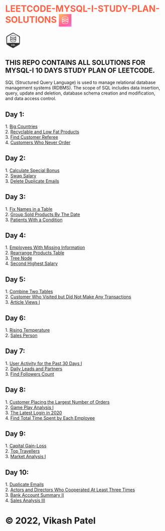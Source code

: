 <div style="color:Tomato;"><h1>LEETCODE-MYSQL-I-STUDY-PLAN-SOLUTIONS <span>       </span><img src="https://github.com/its-red-eagle/LEETCODE-MYSQL-I-STUDY-PLAN-SOLUTIONS/blob/master/README%20Files/sql%20logo.png" width="40px"height="40px" align="absmiddle"/></h1></div>
<img src="https://github.com/its-red-eagle/LEETCODE-MYSQL-I-STUDY-PLAN-SOLUTIONS/blob/master/README%20Files/SQLI.png" width="10%" height="10%">     
<h2>THIS REPO CONTAINS ALL SOLUTIONS FOR MYSQL-I 10 DAYS STUDY PLAN OF LEETCODE.</h2>

SQL (Structured Query Language) is used to manage relational database management systems (RDBMS). The scope of SQL includes data insertion, query, update and deletion, database schema creation and modification, and data access control.

<h2> Day 1:</h2>
1. <a href="https://github.com/its-red-eagle/LEETCODE-MYSQL-I-STUDY-PLAN-SOLUTIONS/blob/master/DAY%201%20SELECT/595.%20Big%20Countries.sql">Big Countries</a></br>
2. <a href="https://github.com/its-red-eagle/LEETCODE-MYSQL-I-STUDY-PLAN-SOLUTIONS/blob/master/DAY%201%20SELECT/1757.%20Recyclable%20and%20Low%20Fat%20Products.sql">Recyclable and Low Fat Products</a></br>
3. <a href="https://github.com/its-red-eagle/LEETCODE-MYSQL-I-STUDY-PLAN-SOLUTIONS/blob/master/DAY%201%20SELECT/584.%20Find%20Customer%20Referee.sql">Find Customer Referee</a></br>
4. <a href="https://github.com/its-red-eagle/LEETCODE-MYSQL-I-STUDY-PLAN-SOLUTIONS/blob/master/DAY%201%20SELECT/183.%20Customers%20Who%20Never%20Order.sql">Customers Who Never Order</a></br>


<h2> Day 2:</h2>
1. <a href="https://github.com/its-red-eagle/LEETCODE-MYSQL-I-STUDY-PLAN-SOLUTIONS/blob/master/DAY%202%20SELECT%20%26%20ORDER/1873.%20Calculate%20Special%20Bonus.sql">Calculate Special Bonus</a></br>
2. <a href="https://github.com/its-red-eagle/LEETCODE-MYSQL-I-STUDY-PLAN-SOLUTIONS/blob/master/DAY%202%20SELECT%20%26%20ORDER/627.%20Swap%20Salary.sql">Swap Salary</a></br>
3. <a href="https://github.com/its-red-eagle/LEETCODE-MYSQL-I-STUDY-PLAN-SOLUTIONS/blob/master/DAY%202%20SELECT%20%26%20ORDER/196.%20Delete%20Duplicate%20Emails.sql">Delete Duplicate Emails</a></br>

<h2> Day 3:</h2>
1. <a href="https://github.com/its-red-eagle/LEETCODE-MYSQL-I-STUDY-PLAN-SOLUTIONS/blob/master/Day%203%20STRING%20PROCESSING%20FUNCTIONS/1667.%20Fix%20Names%20in%20a%20Table.sql">Fix Names in a Table</a></br>
2. <a href="https://github.com/its-red-eagle/LEETCODE-MYSQL-I-STUDY-PLAN-SOLUTIONS/blob/master/Day%203%20STRING%20PROCESSING%20FUNCTIONS/1484.%20Group%20Sold%20Products%20By%20The%20Date.sql">Group Sold Products By The Date</a></br>
3. <a href="https://github.com/its-red-eagle/LEETCODE-MYSQL-I-STUDY-PLAN-SOLUTIONS/blob/master/Day%203%20STRING%20PROCESSING%20FUNCTIONS/1527.%20Patients%20With%20a%20Condition.sql">Patients With a Condition</a></br>

<h2> Day 4:</h2>
1. <a href="https://github.com/its-red-eagle/LEETCODE-MYSQL-I-STUDY-PLAN-SOLUTIONS/blob/master/DAY%204%20UNION%20%26%20SELECT/1965.%20Employees%20With%20Missing%20Information.sql">Employees With Missing Information</a></br>
2. <a href="https://github.com/its-red-eagle/LEETCODE-MYSQL-I-STUDY-PLAN-SOLUTIONS/blob/master/DAY%204%20UNION%20%26%20SELECT/1795.%20Rearrange%20Products%20Table.sql">Rearrange Products Table </a></br>
3. <a href="https://github.com/its-red-eagle/LEETCODE-MYSQL-I-STUDY-PLAN-SOLUTIONS/blob/master/DAY%204%20UNION%20%26%20SELECT/608.%20Tree%20Node.sql">Tree Node</a></br>
4. <a href="https://github.com/its-red-eagle/LEETCODE-MYSQL-I-STUDY-PLAN-SOLUTIONS/blob/master/DAY%204%20UNION%20%26%20SELECT/176.%20Second%20Highest%20Salary.sql">Second Highest Salary</a></br>

<h2> Day 5:</h2>
1. <a href="https://github.com/its-red-eagle/LEETCODE-MYSQL-I-STUDY-PLAN-SOLUTIONS/blob/master/DAY%205%20UNION/175.%20Combine%20Two%20Tables.sql">Combine Two Tables</a></br>
2. <a href="https://github.com/its-red-eagle/LEETCODE-MYSQL-I-STUDY-PLAN-SOLUTIONS/blob/master/DAY%205%20UNION/1581.%20Customer%20Who%20Visited%20but%20Did%20Not%20Make%20Any%20Transactions.sql">Customer Who Visited but Did Not Make Any Transactions</a></br>
3. <a href="https://github.com/its-red-eagle/LEETCODE-MYSQL-I-STUDY-PLAN-SOLUTIONS/blob/master/DAY%205%20UNION/1148.%20Article%20Views%20I.sql">Article Views I</a></br>

<h2> Day 6:</h2>
1. <a href="https://github.com/its-red-eagle/LEETCODE-MYSQL-I-STUDY-PLAN-SOLUTIONS/blob/master/DAY%206%20UNION/197.%20Rising%20Temperature.sql">Rising Temperature</a></br>
2. <a href="https://github.com/its-red-eagle/LEETCODE-MYSQL-I-STUDY-PLAN-SOLUTIONS/blob/master/DAY%206%20UNION/607.%20Sales%20Person.sql">Sales Person</a></br>

<h2> Day 7:</h2>
1. <a href="https://github.com/its-red-eagle/LEETCODE-MYSQL-I-STUDY-PLAN-SOLUTIONS/blob/master/DAY%207%20FUNCTION/1141.%20User%20Activity%20for%20the%20Past%2030%20Days%20I.sql">User Activity for the Past 30 Days I</a></br>
2. <a href="https://github.com/its-red-eagle/LEETCODE-MYSQL-I-STUDY-PLAN-SOLUTIONS/blob/master/DAY%207%20FUNCTION/1693.%20Daily%20Leads%20and%20Partners.sql">Daily Leads and Partners</a></br>
3. <a href="https://github.com/its-red-eagle/LEETCODE-MYSQL-I-STUDY-PLAN-SOLUTIONS/blob/master/DAY%207%20FUNCTION/1729.%20Find%20Followers%20Count.sql">Find Followers Count</a></br>

<h2> Day 8:</h2>
1. <a href="https://github.com/its-red-eagle/LEETCODE-MYSQL-I-STUDY-PLAN-SOLUTIONS/blob/master/DAY%208%20FUNCTION/586.%20Customer%20Placing%20the%20Largest%20Number%20of%20Orders.sql">Customer Placing the Largest Number of Orders</a></br>
2. <a href="https://github.com/its-red-eagle/LEETCODE-MYSQL-I-STUDY-PLAN-SOLUTIONS/blob/master/DAY%208%20FUNCTION/511.%20Game%20Play%20Analysis%20I.sql">Game Play Analysis I</a></br>
3. <a href="https://github.com/its-red-eagle/LEETCODE-MYSQL-I-STUDY-PLAN-SOLUTIONS/blob/master/DAY%208%20FUNCTION/1890.%20The%20Latest%20Login%20in%202020.sql">The Latest Login in 2020</a></br>
4. <a href="https://github.com/its-red-eagle/LEETCODE-MYSQL-I-STUDY-PLAN-SOLUTIONS/blob/master/DAY%208%20FUNCTION/1741.%20Find%20Total%20Time%20Spent%20by%20Each%20Employee.sql">Find Total Time Spent by Each Employee</a></br>

<h2> Day 9:</h2>
1. <a href="https://github.com/its-red-eagle/LEETCODE-MYSQL-I-STUDY-PLAN-SOLUTIONS/blob/master/DAY%209%20CONTROL%20OF%20FLOW/1393.%20Capital%20Gain%20OR%20Loss.sql">Capital Gain-Loss</a></br>
2. <a href="https://github.com/its-red-eagle/LEETCODE-MYSQL-I-STUDY-PLAN-SOLUTIONS/blob/master/DAY%209%20CONTROL%20OF%20FLOW/1407.%20Top%20Travellers.sql">Top Travellers</a></br>
3. <a href="https://github.com/its-red-eagle/LEETCODE-MYSQL-I-STUDY-PLAN-SOLUTIONS/blob/master/DAY%209%20CONTROL%20OF%20FLOW/1158.%20Market%20Analysis%20I.sql">Market Analysis I</a></br>

<h2> Day 10:</h2>
1. <a href="https://github.com/its-red-eagle/LEETCODE-MYSQL-I-STUDY-PLAN-SOLUTIONS/blob/master/DAY%2010%20WHERE/182.%20Duplicate%20Emails.sql">Duplicate Emails</a></br>
2. <a href="https://github.com/its-red-eagle/LEETCODE-MYSQL-I-STUDY-PLAN-SOLUTIONS/blob/master/DAY%2010%20WHERE/1050.%20Actors%20and%20Directors%20Who%20Cooperated%20At%20Least%20Three%20Times.sql">Actors and Directors Who Cooperated At Least Three Times</a></br>
3. <a href="https://github.com/its-red-eagle/LEETCODE-MYSQL-I-STUDY-PLAN-SOLUTIONS/blob/master/DAY%2010%20WHERE/1587.%20Bank%20Account%20Summary%20II.sql">Bank Account Summary II</a></br>
4. <a href="https://github.com/its-red-eagle/LEETCODE-MYSQL-I-STUDY-PLAN-SOLUTIONS/blob/master/DAY%2010%20WHERE/1084.%20Sales%20Analysis%20III.sql">Sales Analysis III</a>

<h1>© 2022, Vikash Patel</h1>
